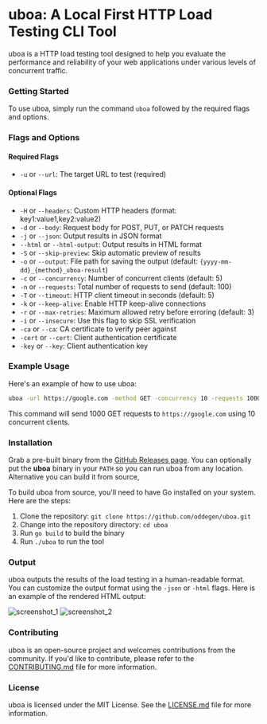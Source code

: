 **uboa: A Local First HTTP Load Testing CLI Tool**
=============================================

uboa is a HTTP load testing tool designed to help you evaluate the performance and reliability of your web applications under various levels of concurrent traffic.

### Getting Started

To use uboa, simply run the command `uboa` followed by the required flags and options.

### Flags and Options

#### Required Flags

* `-u` or `--url`: The target URL to test (required)

#### Optional Flags

* `-H` or `--headers`: Custom HTTP headers (format: key1:value1,key2:value2)
* `-d` or `--body`: Request body for POST, PUT, or PATCH requests
* `-j` or `--json`: Output results in JSON format
* `--html` or `--html-output`: Output results in HTML format
* `-S` or `--skip-preview`: Skip automatic preview of results
* `-o` or `--output`: File path for saving the output (default: `{yyyy-mm-dd}_{method}_uboa-result`)
* `-c` or `--concurrency`: Number of concurrent clients (default: 5)
* `-n` or `--requests`: Total number of requests to send (default: 100)
* `-T` or `--timeout`: HTTP client timeout in seconds (default: 5)
* `-k` or `--keep-alive`: Enable HTTP keep-alive connections
* `-r` or `--max-retries`: Maximum allowed retry before erroring (default: 3)
* `-i` or `--insecure`: Use this flag to skip SSL verification
* `-ca` or `--ca`: CA certificate to verify peer against
* `-cert` or `--cert`: Client authentication certificate
* `-key` or `--key`: Client authentication key

### Example Usage

Here's an example of how to use uboa:
```bash
uboa -url https://google.com -method GET -concurrency 10 -requests 1000
```
This command will send 1000 GET requests to `https://google.com` using 10 concurrent clients.

### Installation  
Grab a pre-built binary from the [GitHub Releases page](https://github.com/oddegen/uboa/releases). You can optionally put the **uboa** binary in your `PATH` so you can run uboa from any location. Alternative you can build it from source,

To build uboa from source, you'll need to have Go installed on your system. Here are the steps:

1. Clone the repository: `git clone https://github.com/oddegen/uboa.git`
2. Change into the repository directory: `cd uboa`
3. Run `go build` to build the binary
4. Run `./uboa` to run the tool

### Output

uboa outputs the results of the load testing in a human-readable format. You can customize the output format using the `-json` or `-html` flags.
Here is an example of the rendered HTML output:

![screenshot_1](https://imgur.com/3oyxpH5.png)
![screenshot_2](https://i.imgur.com/T9Ak0N1.png)

### Contributing

uboa is an open-source project and welcomes contributions from the community. If you'd like to contribute, please refer to the [CONTRIBUTING.md](CONTRIBUTING.md) file for more information.

### License

uboa is licensed under the MIT License. See the [LICENSE.md](LICENSE.md) file for more information.

